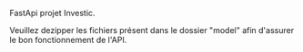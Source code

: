 FastApi projet Investic.

Veuillez dezipper les fichiers présent dans le dossier "model" afin d'assurer le bon fonctionnement de l'API.